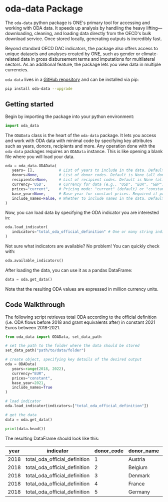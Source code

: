 # oda-data Package

The `oda-data` python package is ONE's primary tool for accessing and working with ODA data. It speeds up analysis by handling the heavy lifting—downloading, cleaning, and loading data directly from the OECD's bulk download service. Once stored locally, generating outputs is incredibly fast.

Beyond standard OECD DAC indicators, the package also offers access to unique datasets and analyses created by ONE, such as gender or climate-related data in gross disbursement terms and imputations for multilateral sectors. As an additional feature, the package  lets you view data in multiple currencies.

`oda-data` lives in a [GitHub repository](https://github.com/ONEcampaign/oda_data_package) and can be installed via pip:

```bash
pip install oda-data --upgrade
```

## Getting started

Begin by importing the package into your python environment:

```python
import oda_data 
```

The `ODAData` class is the heart of the `oda-data` package. It lets you access and work with ODA data with minimal code by specifying key attributes such as years, donors, recipients and more. Any operation done with the `oda-data` packages requires an `ODAData` instance. This is like opening a blank file where you will load your data.

```python
oda = oda_data.ODAData(
   years= [],           # List of years to include in the data. Default is an empty list (all years)
   donors=None,         # List of donor codes. Default is None (all donors)
   recipients=None,     # List of recipient codes. Default is None (all recipients)  
   currency='USD',      # Currency for data (e.g., "USD", "EUR", "GBP", "CAD"). Default is "USD"
   prices="current",    # Pricing mode: "current" (default) or "constant" 
   base_year=None,      # Base year for constant prices. Required if prices is set to "constant"
   include_names=False, # Whether to include names in the data. Default is False
)
```

Now, you can load data by specifying the ODA indicator you are interested in:

```python
oda.load_indicator(
   indicators="total_oda_official_definition" # One or many string indicators in a list
)
```

Not sure what indicators are available? No problem! You can quickly check with: 

```python
oda.available_indicators()
```

After loading the data, you can use it as a pandas DataFrame: 

```python
data = oda.get_data()
```

Note that the resulting ODA values are expressed in million currency units.

## Code Walkthrough

The following script retrieves total ODA according to the official definition (i.e. ODA flows before 2018 and grant equivalents after) in constant 2021 Euros between 2018-2021.

```python
from oda_data import ODAData, set_data_path

# set the path to the folder where the data should be stored
set_data_path("path/to/data/folder")

# create object, specifying key details of the desired output
oda = ODAData(
   years=range(2018, 2022), 
   currency="EUR", 
   prices="constant",
   base_year=2021, 
   include_names=True
)

# load indicator
oda.load_indicator(indicators=["total_oda_official_definition"])

# get the data
data = oda.get_data()

print(data.head())
```

The resulting DataFrame should look like this:

| year | indicator                     | donor_code | donor_name | currency | prices   | value        |
|------|-------------------------------|------------|------------|----------|----------|--------------|
| 2018 | total_oda_official_definition | 1          | Austria    | EUR      | constant | 1054.254302  |
| 2018 | total_oda_official_definition | 2          | Belgium    | EUR      | constant | 2089.360102  |
| 2018 | total_oda_official_definition | 3          | Denmark    | EUR      | constant | 2352.403505  |
| 2018 | total_oda_official_definition | 4          | France     | EUR      | constant | 10863.209771 |
| 2018 | total_oda_official_definition | 5          | Germany    | EUR      | constant | 22682.598838 |
